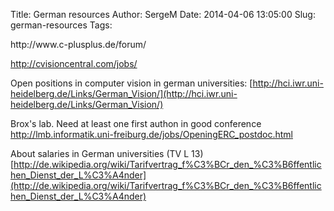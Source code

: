 Title: German resources
Author: SergeM
Date: 2014-04-06 13:05:00
Slug: german-resources
Tags: 

<div dir="ltr" style="text-align: left;" trbidi="on">http://www.c-plusplus.de/forum/



http://cvisioncentral.com/jobs/

Open positions in computer vision in german universities:
[http://hci.iwr.uni-heidelberg.de/Links/German_Vision/](http://hci.iwr.uni-heidelberg.de/Links/German_Vision/)

Brox's lab. Need at least one first authon in good conference
http://lmb.informatik.uni-freiburg.de/jobs/OpeningERC_postdoc.html


About salaries in German universities (TV L 13)
[http://de.wikipedia.org/wiki/Tarifvertrag_f%C3%BCr_den_%C3%B6ffentlichen_Dienst_der_L%C3%A4nder](http://de.wikipedia.org/wiki/Tarifvertrag_f%C3%BCr_den_%C3%B6ffentlichen_Dienst_der_L%C3%A4nder)</div>